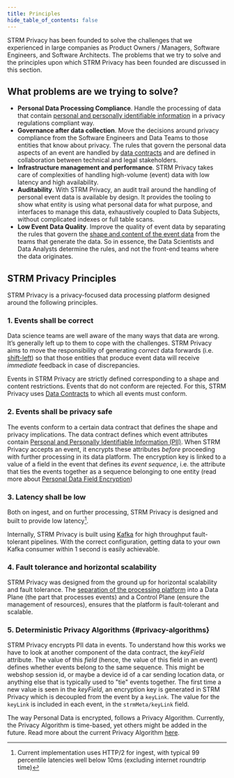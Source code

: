 ```yaml
---
title: Principles
hide_table_of_contents: false
---
```


STRM Privacy has been founded to solve the challenges that we experienced in large companies as Product Owners /
Managers,
Software Engineers, and Software Architects. The problems that we try to solve and the principles upon which STRM
Privacy
has been founded are discussed in this section.

## What problems are we trying to solve?

- **Personal Data Processing Compliance**. Handle the processing of data that contain [personal and personally
  identifiable information](./02-pii.md) in a privacy regulations compliant way.
- **Governance after data collection**. Move the decisions around privacy compliance from the
  Software Engineers and Data Teams to those entities that know about
  privacy. The rules that govern the personal data aspects of an event
  are handled by [data contracts](docs/02-concepts/02-data-contracts/index.md) and are defined in collaboration between technical and legal stakeholders.
- **Infrastructure management and performance**. STRM Privacy takes care of complexities of handling high-volume
  (event) data with low latency and high availability.
- **Auditability**. With STRM Privacy, an audit trail around the
  handling of personal event data is available by design. It provides the tooling to show
  what entity is using what personal data for what purpose, and interfaces to manage this data, exhaustively coupled to Data Subjects, without complicated indexes or full table scans.
- **Low Event Data Quality**. Improve the quality of event data by separating the rules that govern
  the [shape and content of the event data](docs/02-concepts/02-data-contracts/index.md)
  from the teams that generate the data. So in essence, the Data Scientists and
  Data Analysts determine the rules, and not the front-end teams where the
  data originates.  

## STRM Privacy Principles

STRM Privacy is a privacy-focused data processing platform designed around the following
principles.

### 1. Events shall be correct

Data science teams are well aware of the many ways that data
are wrong. It’s generally left up to them to cope with the challenges.
STRM Privacy aims to move the responsibility of
generating *correct* data forwards (i.e. [shift-left](https://dzone.com/articles/the-shift-left-principle-and-devops-1))
so that those entities that produce event data will receive *immediate* feedback in case of discrepancies.

Events in STRM Privacy are strictly defined corresponding to a shape and content restrictions.
Events that do not conform are rejected. For this, STRM Privacy uses
[Data Contracts](docs/02-concepts/02-data-contracts/index.md) to which all events
must conform.

### 2. Events shall be privacy safe

The events conform to a certain data contract that defines the shape and privacy implications. The data contract defines which
event attributes contain [Personal and Personally Identifiable Information
(PII)](./02-pii.md). When STRM Privacy accepts an event, it encrypts these attributes _before_
proceeding with further processing in its data platform. The encryption key is linked to a value of a field in the
event that defines its *event sequence*, i.e. the attribute that ties
the events together as a sequence belonging to one entity (read more
about [Personal Data Field Encryption](docs/02-concepts/01-data-processing/01-pii-field-encryption.md))

### 3. Latency shall be low

Both on ingest, and on further processing, STRM Privacy is designed and
built to provide low latency[^1].

Internally, STRM Privacy is built using [Kafka](https://kafka.apache.org/) for high throughput
fault-tolerant pipelines. With the correct configuration, getting data to your own Kafka consumer within 1 second is
easily achievable.

### 4. Fault tolerance and horizontal scalability

STRM Privacy was designed from the ground up for horizontal scalability
and fault tolerance. The [separation of the processing platform](docs/02-concepts/03-deployment-modes/index.md) into
a Data Plane (the part that processes events) and a Control Plane (ensure the management of resources),
ensures that the platform is fault-tolerant and scalable.

### 5. Deterministic Privacy Algorithms {#privacy-algorithms}

STRM Privacy encrypts PII data in events. To understand how this works
we have to look at another component of the data contract, the *keyField* attribute.
The value of this _field_ (hence, the value of this field in an event) defines
whether events belong to the same sequence. This might be webshop session id,
or maybe a device id of a car sending location data, or anything else that is typically used to "tie" events together.
The first time a new value is seen in the *keyField*, an
encryption key is generated in STRM Privacy which is decoupled from the event by a `keyLink`. The value for the
`keyLink` is included in each event, in the `strmMeta/keyLink` field.

The way Personal Data is encrypted, follows a Privacy Algorithm. Currently, the Privacy Algorithm is time-based, yet others
might be added in the future. Read more about the current Privacy Algorithm [here](docs/02-concepts/01-data-processing/01-pii-field-encryption.md).

[^1]: Current implementation uses HTTP/2 for
ingest, with typical 99 percentile latencies well below 10ms (excluding internet roundtrip time)
